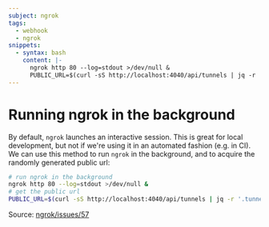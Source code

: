 ```yaml
---
subject: ngrok
tags:
  - webhook
  - ngrok
snippets:
  - syntax: bash
    content: |-
      ngrok http 80 --log=stdout >/dev/null &
      PUBLIC_URL=$(curl -sS http://localhost:4040/api/tunnels | jq -r '.tunnels[0].public_url')
---
```


# Running ngrok in the background

By default, `ngrok` launches an interactive session. This is great for local
development, but not if we're using it in an automated fashion (e.g. in CI). We
can use this method to run `ngrok` in the background, and to acquire the
randomly generated public url:

```bash
# run ngrok in the background
ngrok http 80 --log=stdout >/dev/null &
# get the public url
PUBLIC_URL=$(curl -sS http://localhost:4040/api/tunnels | jq -r '.tunnels[0].public_url')
```

Source: [ngrok/issues/57][1]

[1]: https://github.com/inconshreveable/ngrok/issues/57

